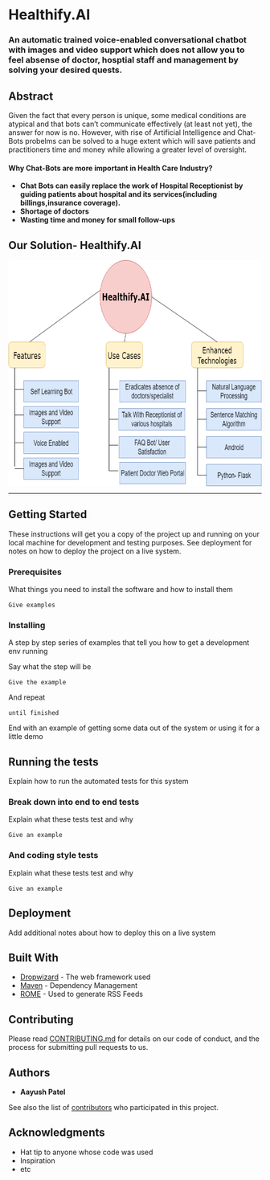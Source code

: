 # Healthify.AI

### An automatic trained voice-enabled conversational chatbot with images and video support which does not allow you to feel absense of doctor, hosptial staff and management by solving your desired quests.

## Abstract

Given the fact that every person is unique, some medical conditions are atypical and that bots can’t communicate effectively (at least not yet), the answer for now is no. However, with rise of Artificial Intelligence and Chat-Bots probelms can be solved to a huge extent which will save patients and practitioners time and money while allowing a greater level of oversight.

#### Why Chat-Bots are more important in Health Care Industry?

* **Chat Bots can easily replace the work of Hospital Receptionist by guiding patients about hospital and its services(including billings,insurance coverage).**
* **Shortage of doctors**
* **Wasting time and money for small follow-ups**

## Our Solution- Healthify.AI 

<img src="https://github.com/Aayushpatel007/GoogleDriveAccess/blob/master/Healthify.png" width="530" height="450" align="middle">

* ****


## Getting Started

These instructions will get you a copy of the project up and running on your local machine for development and testing purposes. See deployment for notes on how to deploy the project on a live system.

### Prerequisites

What things you need to install the software and how to install them

```
Give examples
```

### Installing

A step by step series of examples that tell you how to get a development env running

Say what the step will be

```
Give the example
```

And repeat

```
until finished
```

End with an example of getting some data out of the system or using it for a little demo

## Running the tests

Explain how to run the automated tests for this system

### Break down into end to end tests

Explain what these tests test and why

```
Give an example
```

### And coding style tests

Explain what these tests test and why

```
Give an example
```

## Deployment

Add additional notes about how to deploy this on a live system

## Built With

* [Dropwizard](http://www.dropwizard.io/1.0.2/docs/) - The web framework used
* [Maven](https://maven.apache.org/) - Dependency Management
* [ROME](https://rometools.github.io/rome/) - Used to generate RSS Feeds

## Contributing

Please read [CONTRIBUTING.md](https://gist.github.com/PurpleBooth/b24679402957c63ec426) for details on our code of conduct, and the process for submitting pull requests to us.

## Authors

* **Aayush Patel** 

See also the list of [contributors](https://github.com/your/project/contributors) who participated in this project.


## Acknowledgments

* Hat tip to anyone whose code was used
* Inspiration
* etc
